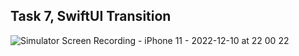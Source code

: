 ## Task 7, SwiftUI Transition

![Simulator Screen Recording - iPhone 11 - 2022-12-10 at 22 00 22](https://user-images.githubusercontent.com/29440672/206861704-232d2a68-65c4-46d8-9e00-d34ca5325842.gif)
